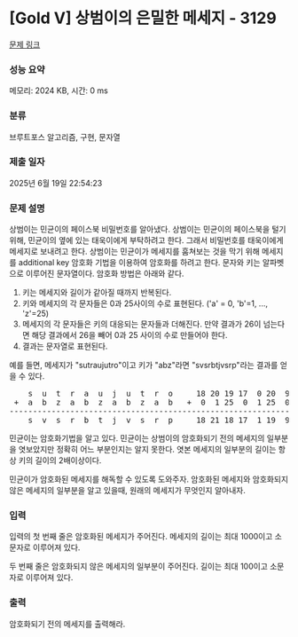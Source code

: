 # [Gold V] 상범이의 은밀한 메세지 - 3129 

[문제 링크](https://www.acmicpc.net/problem/3129) 

### 성능 요약

메모리: 2024 KB, 시간: 0 ms

### 분류

브루트포스 알고리즘, 구현, 문자열

### 제출 일자

2025년 6월 19일 22:54:23

### 문제 설명

<p>상범이는 민균이의 페이스북 비밀번호를 알아냈다. 상범이는 민균이의 페이스북을 털기 위해, 민균이의 옆에 있는 태욱이에게 부탁하려고 한다. 그래서 비밀번호를 태욱이에게 메세지로 보내려고 한다. 상범이는 민균이가 메세지를 훔쳐보는 것을 막기 위해 메세지를 additional key 암호화 기법을 이용하여 암호화를 하려고 한다. 문자와 키는 알파벳으로 이루어진 문자열이다. 암호화 방법은 아래와 같다.</p>

<ol>
	<li>키는 메세지와 길이가 같아질 때까지 반복된다.</li>
	<li>키와 메세지의 각 문자들은 0과 25사이의 수로 표현된다. ('a' = 0, 'b'=1, ..., 'z'=25)</li>
	<li>메세지의 각 문자들은 키의 대응되는 문자들과 더해진다. 만약 결과가 26이 넘는다면 해당 결과에서 26을 빼어 0과 25 사이의 수로 만들어야 한다.</li>
	<li>결과는 문자열로 표현된다.</li>
</ol>

<p>예를 들면, 메세지가 "sutraujutro"이고 키가 "abz"라면 "svsrbtjvsrp"라는 결과를 얻을 수 있다.</p>

<pre style="text-align: center;">    s  u  t  r  a  u  j  u  t  r  o     18 20 19 17  0 20  9 20 19 17 14 
 +  a  b  z  a  b  z  a  b  z  a  b   +  0  1 25  0  1 25  0  1 25  0  1 
-------------------------------------------------------------------------
    s  v  s  r  b  t  j  v  s  r  p     18 21 18 17  1 19  9 21 18 17 15 
</pre>

<p>민균이는 암호화기법을 알고 있다. 민균이는 상범이의 암호화되기 전의 메세지의 일부분을 엿보았지만 정확히 어느 부분인지는 알지 못한다. 엿본 메세지의 일부분의 길이는 항상 키의 길이의 2배이상이다.</p>

<p>민균이가 암호화된 메세지를 해독할 수 있도록 도와주자. 암호화된 메세지와 암호화되지 않은 메세지의 일부분을 알고 있을때, 원래의 메세지가 무엇인지 알아내자.</p>

### 입력 

 <p>입력의 첫 번째 줄은 암호화된 메세지가 주어진다. 메세지의 길이는 최대 1000이고 소문자로 이루어져 있다.</p>

<p>두 번째 줄은 암호화되지 않은 메세지의 일부분이 주어진다. 길이는 최대 100이고 소문자로 이루어져 있다.</p>

### 출력 

 <p>암호화되기 전의 메세지를 출력해라.</p>


